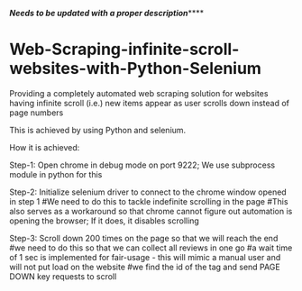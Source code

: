 *******Needs to be updated with a proper description***********

# Web-Scraping-infinite-scroll-websites-with-Python-Selenium
Providing a completely automated web scraping solution for websites having infinite scroll (i.e.) new items appear as user scrolls down instead of page numbers

This is achieved by using Python and selenium.

How it is achieved:

Step-1: Open chrome in debug mode on port 9222; We use subprocess module in python for this

Step-2: Initialize selenium driver to connect to the chrome window opened in step 1
    #We need to do this to tackle indefinite scrolling in the page
    #This also serves as a workaround so that chrome cannot figure out automation is opening the browser; If it does, it disables scrolling

Step-3: Scroll down 200 times on the page so that we will reach the end
    #we need to do this so that we can collect all reviews in one go
    #a wait time of 1 sec is implemented for fair-usage - this will mimic a manual user and will not put load on the website
    #we find the id of the <body> tag and send PAGE DOWN key requests to scroll

  
